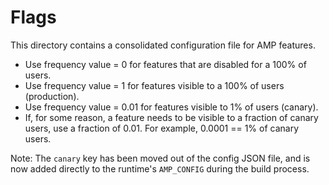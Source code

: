 # Flags

This directory contains a consolidated configuration file for AMP features.
- Use frequency value = 0 for features that are disabled for a 100% of users.
- Use frequency value = 1 for features visible to a 100% of users (production).
- Use frequency value = 0.01 for features visible to 1% of users (canary).
- If, for some reason, a feature needs to be visible to a fraction of canary
  users, use a fraction of 0.01. For example, 0.0001 == 1% of canary users.

Note: The `canary` key has been moved out of the config JSON file, and is now
added directly to the runtime's `AMP_CONFIG` during the build process.